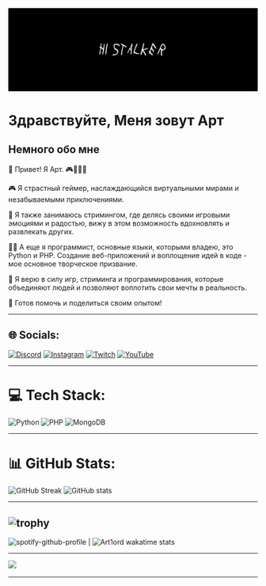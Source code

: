<div align="center">
  <img src="https://github.com/Art1ord/Art1ord/blob/main/assets/banner.jpg">
</div>

# Здравствуйте, Mеня зовут Арт

## Немного обо мне

🌟 Привет! Я Арт. 🎮🎥👨‍💻

🎮 Я страстный геймер, наслаждающийся виртуальными мирами и незабываемыми приключениями.

🎥 Я также занимаюсь стримингом, где делясь своими игровыми эмоциями и радостью, вижу в этом возможность вдохновлять и развлекать других.

👨‍💻 А еще я программист, основные языки, которыми владею, это Python и PHP. Создание веб-приложений и воплощение идей в коде - мое основное творческое призвание.

🌟 Я верю в силу игр, стриминга и программирования, которые объединяют людей и позволяют воплотить свои мечты в реальность.

💫 Готов помочь и поделиться своим опытом!

---
## 🌐 Socials:
[![Discord](https://img.shields.io/badge/Discord-%237289DA.svg?logo=discord&logoColor=white)](https://discord.gg/https://discord.gg/cBsemkYsGR) [![Instagram](https://img.shields.io/badge/Instagram-%23E4405F.svg?logo=Instagram&logoColor=white)](https://instagram.com/Art1ord) [![Twitch](https://img.shields.io/badge/Twitch-%239146FF.svg?logo=Twitch&logoColor=white)](https://twitch.tv/Art1ord) [![YouTube](https://img.shields.io/badge/YouTube-%23FF0000.svg?logo=YouTube&logoColor=white)](https://youtube.com/@Art1ord) 

 ---
# 💻 Tech Stack:
![Python](https://img.shields.io/badge/python-3670A0?style=for-the-badge&logo=python&logoColor=ffdd54) ![PHP](https://img.shields.io/badge/php-%23777BB4.svg?style=for-the-badge&logo=php&logoColor=white) ![MongoDB](https://img.shields.io/badge/MongoDB-%234ea94b.svg?style=for-the-badge&logo=mongodb&logoColor=white) 

 ---
# 📊 GitHub Stats:
![GitHub Streak](https://streak-stats.demolab.com?user=Art1ord&theme=dark&hide_border=true&locale=ru&date_format=j%2Fn%5B%2FY%5D) ![GitHub stats](https://github-readme-stats.vercel.app/api?username=Art1ord&theme=dark&show_icons=true)

 ---
![trophy](https://github-profile-trophy.vercel.app/?username=Art1ord&theme=juicyfresh&column=7)
 ---

  ![spotify-github-profile](https://spotify-github-profile.vercel.app/api/view?uid=31d75fmhk4rysok2bwstr3kqzz5y&cover_image=true&theme=novatorem&show_offline=false&background_color=121212&interchange=false&bar_color=53b14f&bar_color_cover=false) | ![Art1ord wakatime stats](https://github-readme-stats.vercel.app/api/wakatime?username=d562a936-4693-4ff9-9d36-ec3088680faf)

 ---

[![](https://visitcount.itsvg.in/api?id=Art1ord&icon=2&color=0)](https://visitcount.itsvg.in)               

 ---
 
